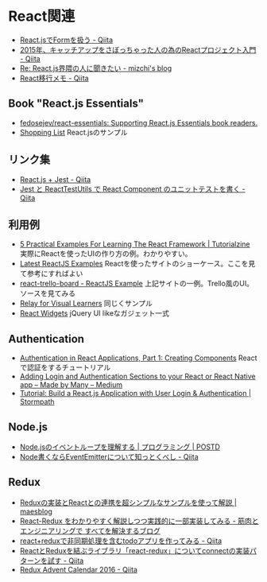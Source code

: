 # React関連

* [React.jsでFormを扱う - Qiita](http://qiita.com/koba04/items/40cc217ab925ef651113)
* [2015年、キャッチアップをさぼっちゃった人の為のReactプロジェクト入門 - Qiita](http://qiita.com/nozaq/items/cf86bb69da0aa5ed4745)
* [Re: React.js界隈の人に聞きたい - mizchi's blog](http://mizchi.hatenablog.com/entry/2016/05/24/100547)
* [React移行メモ - Qiita](http://qiita.com/satzz/items/a68a4b3797d2c8fda21a)

## Book "React.js Essentials"

* [fedosejev/react-essentials: Supporting React.js Essentials book readers.](https://github.com/fedosejev/react-essentials)
* [Shopping List](http://fedosejev.github.io/shopping-list-react/) React.jsのサンプル

## リンク集

* [React.js + Jest - Qiita](http://qiita.com/koba04/items/2f97904b3ca247fc1917)
* [Jest と ReactTestUtils で React Component のユニットテストを書く - Qiita](http://qiita.com/kjugk/items/d0306eb2a1ff97a07d6f)

## 利用例

* [5 Practical Examples For Learning The React Framework | Tutorialzine](http://tutorialzine.com/2014/07/5-practical-examples-for-learning-facebooks-react-framework/)  実際にReactを使ったUIの作り方の例。わかりやすい。
* [Latest ReactJS Examples](https://react.rocks/?show=40) Reactを使ったサイトのショーケース。ここを見て参考にすればよい
* [react-trello-board - ReactJS Example](https://react.rocks/example/react-trello-board) 上記サイトの一例。Trello風のUI。ソースを見てみる
* [Relay for Visual Learners](http://sgwilym.github.io/relay-visual-learners/) 同じくサンプル
* [React Widgets](https://jquense.github.io/react-widgets/docs/#/?_k=hrxeih) jQuery UI likeなガジェット一式

## Authentication

* [Authentication in React Applications, Part 1: Creating Components](https://vladimirponomarev.com/blog/authentication-in-react-apps-creating-components)  Reactで認証をするチュートリアル
* [Adding Login and Authentication Sections to your React or React Native app – Made by Many – Medium](https://medium.com/the-many/adding-login-and-authentication-sections-to-your-react-or-react-native-app-7767fd251bd1#.xl4ifwnrs)
* [Tutorial: Build a React.js Application with User Login & Authentication | Stormpath](https://stormpath.com/blog/build-a-react-app-with-user-authentication)

## Node.js

* [Node.jsのイベントループを理解する | プログラミング | POSTD](http://postd.cc/understanding-the-nodejs-event-loop/)
* [Node書くならEventEmitterについて知っとくべし - Qiita](http://qiita.com/yuku_t/items/d69d3a2c7dafa7d04e87)

## Redux

* [Reduxの実装とReactとの連携を超シンプルなサンプルを使って解説 | maesblog](http://mae.chab.in/archives/2885)
* [React-Redux をわかりやすく解説しつつ実践的に一部実装してみる - 筋肉とエンジニアリングで すべてを解決するブログ](http://ma3tk.hateblo.jp/entry/2016/06/20/182232)
* [react+reduxで非同期処理を含むtodoアプリを作ってみる - Qiita](http://qiita.com/halhide/items/a45c7a1d5f949596e17d)
* [ReactとReduxを結ぶライブラリ「react-redux」についてconnectの実装パターンを試す - Qiita](http://qiita.com/MegaBlackLabel/items/df868e734d199071b883)
* [Redux Advent Calendar 2016 - Qiita](http://qiita.com/advent-calendar/2016/redux)
